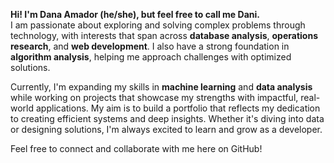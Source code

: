 **Hi! I'm Dana Amador (he/she), but feel free to call me Dani.**  
I am passionate about exploring and solving complex problems through technology, with interests that span across **database analysis**, **operations research**, and **web development**. I also have a strong foundation in **algorithm analysis**, helping me approach challenges with optimized solutions.

Currently, I'm expanding my skills in **machine learning** and **data analysis** while working on projects that showcase my strengths with impactful, real-world applications. My aim is to build a portfolio that reflects my dedication to creating efficient systems and deep insights. Whether it's diving into data or designing solutions, I'm always excited to learn and grow as a developer.

Feel free to connect and collaborate with me here on GitHub!
